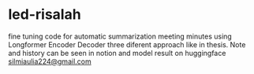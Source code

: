 # led-risalah
fine tuning code for automatic summarization meeting minutes using Longformer Encoder Decoder
three diferent approach like in thesis. Note and history can be seen in notion and model result on huggingface silmiaulia224@gmail.com

